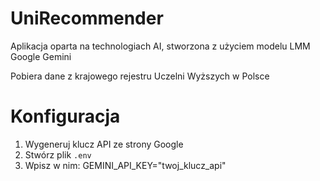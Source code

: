 # UniRecommender
Aplikacja oparta na technologiach AI, stworzona z użyciem modelu LMM Google Gemini 

Pobiera dane z krajowego rejestru Uczelni Wyższych w Polsce

# Konfiguracja
1. Wygeneruj klucz API ze strony Google 
2. Stwórz plik `.env`
3. Wpisz w nim: GEMINI_API_KEY="twoj_klucz_api"

